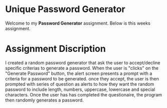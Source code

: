# Unique Password Generator

Welcome to my **Password Generator** assignment. Below is this weeks assignment.

# Assignment Discription

I created a random password generator that ask the user to accept/decline specific criterias to generate a password.
When the user is "clicks" on the "Generate Password" button, the alert screen presents a prompt with a criteria for a password to be generated. once they accept, the user is then prompted with series of question as alerts to how they want the random password to include length, numbers, uppercase, lowercase and special characters. Once the user has has completed the questionaire, the program then randomly generates a password. 
